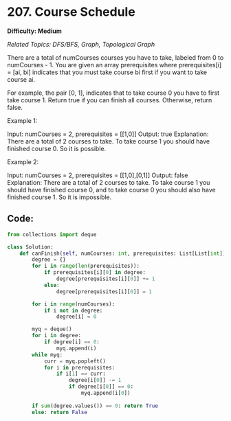 # 207. Course Schedule

**Difficulty: Medium**

*Related Topics: DFS/BFS, Graph, Topological Graph*

There are a total of numCourses courses you have to take, labeled from 0 to numCourses - 1. You are given an array prerequisites where prerequisites[i] = [ai, bi] indicates that you must take course bi first if you want to take course ai.

For example, the pair [0, 1], indicates that to take course 0 you have to first take course 1.
Return true if you can finish all courses. Otherwise, return false.

Example 1:

Input: numCourses = 2, prerequisites = [[1,0]]
Output: true
Explanation: There are a total of 2 courses to take. 
To take course 1 you should have finished course 0. So it is possible.

Example 2:

Input: numCourses = 2, prerequisites = [[1,0],[0,1]]
Output: false
Explanation: There are a total of 2 courses to take. 
To take course 1 you should have finished course 0, and to take course 0 you should also have finished course 1. So it is impossible.

## Code:

```python
from collections import deque

class Solution:
    def canFinish(self, numCourses: int, prerequisites: List[List[int]]) -> bool:
        degree = {}
        for i in range(len(prerequisites)):
            if prerequisites[i][0] in degree:
                degree[prerequisites[i][0]] += 1
            else:
                degree[prerequisites[i][0]] = 1

        for i in range(numCourses):
            if i not in degree:
                degree[i] = 0

        myq = deque()
        for i in degree:
            if degree[i] == 0:
                myq.append(i)
        while myq:
            curr = myq.popleft()
            for i in prerequisites:
                if i[1] == curr:
                    degree[i[0]] -= 1
                    if degree[i[0]] == 0:
                        myq.append(i[0])
        
        if sum(degree.values()) == 0: return True
        else: return False
```        
